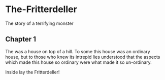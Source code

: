 # The-Fritterdeller
The story of a terrifying monster
<!DOCTYPE html>
<html>
  <head>
    <title>
      <h1>THE FRITTERDELLER</h1>
    </title>
    <h2>Chapter 1</h2>
    <body>
      <p>  The was a house on top of a hill. To some this house was an ordinary house, but to those who knew its intrepid lies understood that the aspects which made this house so ordinary were what made it so un-ordinary.</p>
      <p>Inside lay the Fritterdeller!</p>
    </body>
  </head>
  </html>
